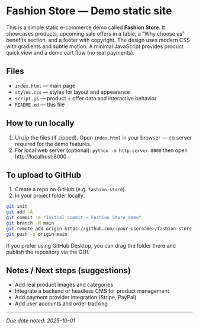 # Fashion Store — Demo static site

This is a simple static e-commerce demo called **Fashion Store**. It showcases products, upcoming sale offers in a table, a "Why choose us" benefits section, and a footer with copyright.
The design uses modern CSS with gradients and subtle motion. A minimal JavaScript provides product quick view and a demo cart flow (no real payments).

## Files
- `index.html` — main page
- `styles.css` — styles for layout and appearance
- `script.js` — product + offer data and interactive behavior
- `README.md` — this file

## How to run locally
1. Unzip the files (if zipped). Open `index.html` in your browser — no server required for the demo features.
2. For local web server (optional): `python -m http.server 8000` then open http://localhost:8000

## To upload to GitHub
1. Create a repo on GitHub (e.g. `fashion-store`).
2. In your project folder locally:
```bash
git init
git add -A
git commit -m "Initial commit — Fashion Store demo"
git branch -M main
git remote add origin https://github.com/<your-username>/fashion-store.git
git push -u origin main
```
If you prefer using GitHub Desktop, you can drag the folder there and publish the repository via the GUI.

## Notes / Next steps (suggestions)
- Add real product images and categories
- Integrate a backend or headless CMS for product management
- Add payment provider integration (Stripe, PayPal)
- Add user accounts and order tracking

---
_Due date noted: 2025-10-01_

